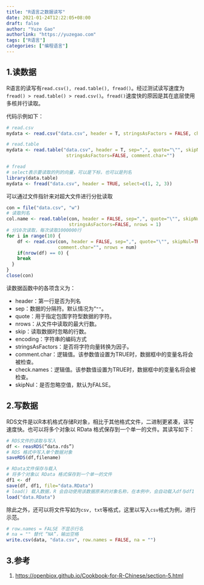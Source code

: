 ```yaml
---
title: "R语言之数据读写"
date: 2021-01-24T12:22:05+08:00
draft: false
author: "Yuze Gao"
authorlink: "https://yuzegao.com"
tags: ["R语言"]
categories: ["编程语言"]
---
```


## 1.读数据

R语言的读写有`read.csv(), read.table(), fread()`。经过测试读写速度为`fread() > read.table() > read.csv()`。`fread()`速度快的原因是其在底层使用多核并行读取。

代码示例如下：

```R
# read.csv
mydata <- read.csv("data.csv", header = T, stringsAsFactors = FALSE, check.names = FALSE) 

# read.table
mydata <- read.table("data.csv", header = T, sep=",", quote="\"", skipNul=TRUE, 
                      stringsAsFactors=FALSE, comment.char="")

# fread
# select表示要读取的列的向量，可以是下标，也可以是列名
library(data.table)
mydata <- fread("data.csv", header = TRUE, select=c(1, 2, 3))
```

可以通过文件指针来对超大文件进行分批读取

```R
con = file("data.csv", "w")
# 读取列名
col.name <- read.table(con, header = FALSE, sep=",", quote="\"", skipNul=TRUE, 
                       stringsAsFactors=FALSE, nrows = 1)
# 分10次读取，每次读取1000000行
for i in range(10) {
    df <- read.csv(con, header = FALSE, sep=",", quote="\"", skipNul=TRUE, stringsAsFactors=FALSE, 
                   comment.char="", nrows = num)
    if(nrow(df) == 0) {
    break
  }
}
close(con)
```

读数据函数中的各项含义为：

- header：第一行是否为列名
- sep：数据的分隔符。默认情况为“`""`。
- quote：用于指定包围字符型数据的字符。
- nrows：从文件中读取的最大行数。
- skip：读取数据时忽略的行数。
- encoding：字符串的编码方式
- stringsAsFactors：是否将字符向量转换为因子。
- comment.char：逻辑值。该参数值设置为TRUE时，数据框中的变量名将会被检查。
- check.names：逻辑值。该参数值设置为TRUE时，数据框中的变量名将会被检查。
- skipNul：是否忽略空值，默认为FALSE。



## 2.写数据

RDS文件是以R本机格式存储R对象，相比于其他格式文件，二进制更紧凑，读写速度快。也可以将多个对象以 RData 格式保存到一个单一的文件。其读写如下：

```R
# RDS文件的读取与写入
df <- reasRDS(“data.rds”)
# RDS 格式中写入单个数据对象
saveRDS(df,filename)

# RData文件保存与载入
# 将多个对象以 RData 格式保存到一个单一的文件
df1 <- df 
save(df, df1, file="data.RData")
# load() 载入数据，R 会自动使用该数据原来的对象名称，在本例中，会自动载入df与df1
load("data.RData")
```

除此之外，还可以将文件写如为`csv, txt`等格式，这里以写入`csv`格式为例，进行示范。

```R
# row.names = FALSE 不显示行名
# na = "" 替代 “NA”，输出空格
write.csv(data, "data.csv", row.names = FALSE, na = "")
```



## 3.参考

1. https://openbiox.github.io/Cookbook-for-R-Chinese/section-5.html